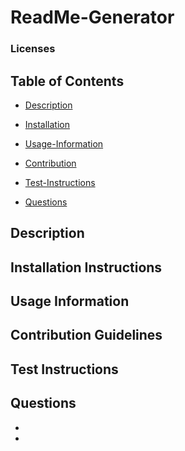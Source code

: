 # ReadMe-Generator

### Licenses

## Table of Contents
* [Description](#description)

* [Installation](#installation-instructions)

* [Usage-Information](#usage-information)

* [Contribution](#contribution-guidelines)

* [Test-Instructions](#test-instructions)

* [Questions](#questions)

## Description

## Installation Instructions

## Usage Information

## Contribution Guidelines

## Test Instructions

## Questions 

* 
* 
